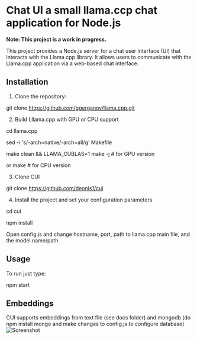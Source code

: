 # Chat UI a small llama.ccp chat application for Node.js 

**Note: This project is a work in progress.**

This project provides a Node.js server for a chat user interface (UI) that interacts with the Llama.cpp library. It allows users to communicate with the Llama.cpp application via a web-based chat interface.

## Installation

1. Clone the repository:

git clone https://github.com/ggerganov/llama.cpp.git 

2. Build Lllama.cpp with GPU or CPU support

cd llama.cpp

sed -i 's/-arch=native/-arch=all/g' Makefile

make clean && LLAMA_CUBLAS=1 make -j   # for GPU version

or make # for CPU version

3. Clone CUI
   
git clone https://github.com/deonis1/cui

4. Install the project and set your configuration parameters
  
cd cui

npm install

Open config.js and change hostname, port, path to llama.cpp main file, and the model name/path

## Usage
To run just type:

npm start

## Embeddings
CUI supports embeddings from text file (see docs folder) and mongodb (do npm install mongo and make changes to config.js to configure database) 
![Screenshot](https://github.com/deonis1/llcui/blob/main/Screenshot_2.png)

